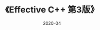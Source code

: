 ---
title: 《Effective C++ 第3版》
page: readings
score: 3
comment: 内容稍微有些过时，不太建议入门的时候看
date: 2020-04
douban: https://book.douban.com/subject/1842426/
tags: 
- C++
---